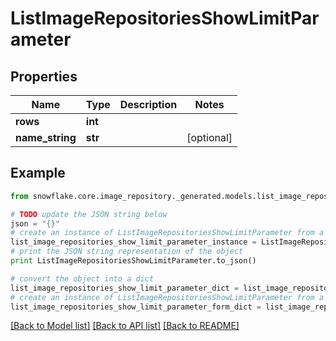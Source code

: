 # ListImageRepositoriesShowLimitParameter


## Properties
Name | Type | Description | Notes
------------ | ------------- | ------------- | -------------
**rows** | **int** |  | 
**name_string** | **str** |  | [optional] 

## Example

```python
from snowflake.core.image_repository._generated.models.list_image_repositories_show_limit_parameter import ListImageRepositoriesShowLimitParameter

# TODO update the JSON string below
json = "{}"
# create an instance of ListImageRepositoriesShowLimitParameter from a JSON string
list_image_repositories_show_limit_parameter_instance = ListImageRepositoriesShowLimitParameter.from_json(json)
# print the JSON string representation of the object
print ListImageRepositoriesShowLimitParameter.to_json()

# convert the object into a dict
list_image_repositories_show_limit_parameter_dict = list_image_repositories_show_limit_parameter_instance.to_dict()
# create an instance of ListImageRepositoriesShowLimitParameter from a dict
list_image_repositories_show_limit_parameter_form_dict = list_image_repositories_show_limit_parameter.from_dict(list_image_repositories_show_limit_parameter_dict)
```
[[Back to Model list]](../README.md#documentation-for-models) [[Back to API list]](../README.md#documentation-for-api-endpoints) [[Back to README]](../README.md)


